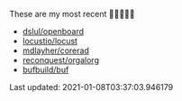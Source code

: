 These are my most recent 🌟🌟🌟🌟🌟

* [dslul/openboard](https://github.com/dslul/openboard)
* [locustio/locust](https://github.com/locustio/locust)
* [mdlayher/corerad](https://github.com/mdlayher/corerad)
* [reconquest/orgalorg](https://github.com/reconquest/orgalorg)
* [bufbuild/buf](https://github.com/bufbuild/buf)

Last updated: 2021-01-08T03:37:03.946179
